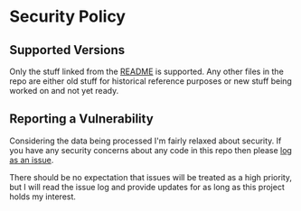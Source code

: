 # Security Policy

## Supported Versions

Only the stuff linked from the [README](https://eventvwr1108.github.io/cepheus/) is supported. Any other files in 
the repo are either old stuff for historical reference purposes or new 
stuff being worked on and not yet ready.

## Reporting a Vulnerability

Considering the data being processed I'm fairly relaxed about security. 
If you have any security concerns about any code in this repo then
please [log as an issue](https://github.com/Eventvwr1108/cepheus/issues).

There should be no expectation that issues will be treated as a high priority,
but I will read the issue log and provide updates for as long as this project 
holds my interest.
